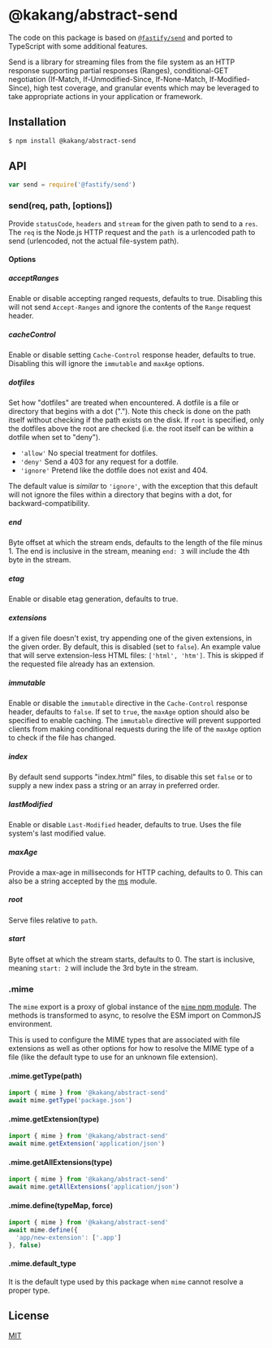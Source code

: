 # @kakang/abstract-send

The code on this package is based on [`@fastify/send`](https://github.com/fastify/send)
and ported to TypeScript with some additional features.

Send is a library for streaming files from the file system as an HTTP response
supporting partial responses (Ranges), conditional-GET negotiation (If-Match,
If-Unmodified-Since, If-None-Match, If-Modified-Since), high test coverage,
and granular events which may be leveraged to take appropriate actions in your
application or framework.

## Installation

```bash
$ npm install @kakang/abstract-send
```

## API

```js
var send = require('@fastify/send')
```

### send(req, path, [options])

Provide `statusCode`, `headers` and `stream` for the given path to send to a
`res`. The `req` is the Node.js HTTP request and the `path `is a urlencoded path
to send (urlencoded, not the actual file-system path).

#### Options

##### acceptRanges

Enable or disable accepting ranged requests, defaults to true.
Disabling this will not send `Accept-Ranges` and ignore the contents
of the `Range` request header.

##### cacheControl

Enable or disable setting `Cache-Control` response header, defaults to
true. Disabling this will ignore the `immutable` and `maxAge` options.

##### dotfiles

Set how "dotfiles" are treated when encountered. A dotfile is a file
or directory that begins with a dot ("."). Note this check is done on
the path itself without checking if the path exists on the
disk. If `root` is specified, only the dotfiles above the root are
checked (i.e. the root itself can be within a dotfile when set
to "deny").

  - `'allow'` No special treatment for dotfiles.
  - `'deny'` Send a 403 for any request for a dotfile.
  - `'ignore'` Pretend like the dotfile does not exist and 404.

The default value is _similar_ to `'ignore'`, with the exception that
this default will not ignore the files within a directory that begins
with a dot, for backward-compatibility.

##### end

Byte offset at which the stream ends, defaults to the length of the file
minus 1. The end is inclusive in the stream, meaning `end: 3` will include
the 4th byte in the stream.

##### etag

Enable or disable etag generation, defaults to true.

##### extensions

If a given file doesn't exist, try appending one of the given extensions,
in the given order. By default, this is disabled (set to `false`). An
example value that will serve extension-less HTML files: `['html', 'htm']`.
This is skipped if the requested file already has an extension.

##### immutable

Enable or disable the `immutable` directive in the `Cache-Control` response
header, defaults to `false`. If set to `true`, the `maxAge` option should
also be specified to enable caching. The `immutable` directive will prevent
supported clients from making conditional requests during the life of the
`maxAge` option to check if the file has changed.

##### index

By default send supports "index.html" files, to disable this
set `false` or to supply a new index pass a string or an array
in preferred order.

##### lastModified

Enable or disable `Last-Modified` header, defaults to true. Uses the file
system's last modified value.

##### maxAge

Provide a max-age in milliseconds for HTTP caching, defaults to 0.
This can also be a string accepted by the
[ms](https://www.npmjs.org/package/ms#readme) module.

##### root

Serve files relative to `path`.

##### start

Byte offset at which the stream starts, defaults to 0. The start is inclusive,
meaning `start: 2` will include the 3rd byte in the stream.

### .mime

The `mime` export is a proxy of global instance
of the [`mime` npm module](https://www.npmjs.com/package/mime).
The methods is transformed to async, to resolve the ESM import
on CommonJS environment.

This is used to configure the MIME types that are associated with file extensions
as well as other options for how to resolve the MIME type of a file (like the
default type to use for an unknown file extension).

#### .mime.getType(path)

```js
import { mime } from '@kakang/abstract-send'
await mime.getType('package.json')
```

#### .mime.getExtension(type)

```js
import { mime } from '@kakang/abstract-send'
await mime.getExtension('application/json')
```

#### .mime.getAllExtensions(type)

```js
import { mime } from '@kakang/abstract-send'
await mime.getAllExtensions('application/json')
```

#### .mime.define(typeMap, force)

```js
import { mime } from '@kakang/abstract-send'
await mime.define({
  'app/new-extension': ['.app']
}, false)
```

#### .mime.default_type

It is the default type used by this package when
`mime` cannot resolve a proper type.

## License

[MIT](LICENSE)
